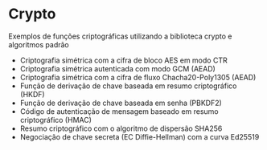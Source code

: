 # Crypto
Exemplos de funções criptográficas utilizando a biblioteca crypto e algoritmos padrão

- Criptografia simétrica com a cifra de bloco AES em modo CTR
- Criptografia simétrica autenticada com modo GCM (AEAD)
- Criptografia simétrica com a cifra de fluxo Chacha20-Poly1305 (AEAD)
- Função de derivação de chave baseada em resumo criptográfico (HKDF)
- Função de derivação de chave baseada em senha (PBKDF2)
- Código de autenticação de mensagem baseado em resumo criptográfico (HMAC)
- Resumo criptográfico com o algoritmo de dispersão SHA256
- Negociação de chave secreta (EC Diffie-Hellman) com a curva Ed25519
